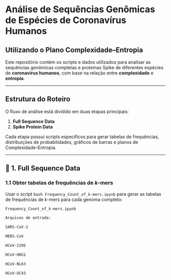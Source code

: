 # Análise de Sequências Genômicas de Espécies de Coronavírus Humanos
## Utilizando o Plano Complexidade–Entropia

Este repositório contém os scripts e dados utilizados para analisar as sequências genômicas completas e proteínas Spike de diferentes espécies de **coronavírus humanos**, com base na relação entre **complexidade** e **entropia**.

---

## Estrutura do Roteiro

O fluxo de análise está dividido em duas etapas principais:

1. **Full Sequence Data**
2. **Spike Protein Data**

Cada etapa possui scripts específicos para gerar tabelas de frequências, distribuições de probabilidades, gráficos de barras e planos de Complexidade–Entropia.

---

## 🔹 1. Full Sequence Data

### 1.1 Obter tabelas de frequências de *k*-mers
Usar o script ```bash Frequency_Count_of_k-mers.ipynb``` para gerar as tabelas de frequências de *k*-mers para cada genoma completo:

```bash
Frequency_Count_of_k-mers.ipynb

Arquivos de entrada:

SARS-CoV-2

MERS-CoV

HCoV-229E

HCoV-HKU1

HCoV-NL63

HCoV-OC43

